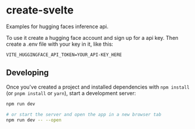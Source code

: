 # create-svelte

Examples for hugging faces inference api.

To use it create a hugging face account and sign up for a api key.
Then create a .env file with your key in it, like this:

```
VITE_HUGGINGFACE_API_TOKEN=YOUR_API-KEY_HERE
```

## Developing

Once you've created a project and installed dependencies with `npm install` (or `pnpm install` or `yarn`), start a development server:

```bash
npm run dev

# or start the server and open the app in a new browser tab
npm run dev -- --open
```
